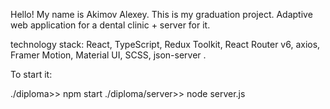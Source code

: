 Hello! My name is Akimov Alexey. This is my graduation project. Adaptive web application for a dental clinic + server for it.

technology stack: React, TypeScript, Redux Toolkit, React Router v6, axios, Framer Motion, Material UI, SCSS, json-server .

To start it:

./diploma>> npm start
./diploma/server>> node server.js
